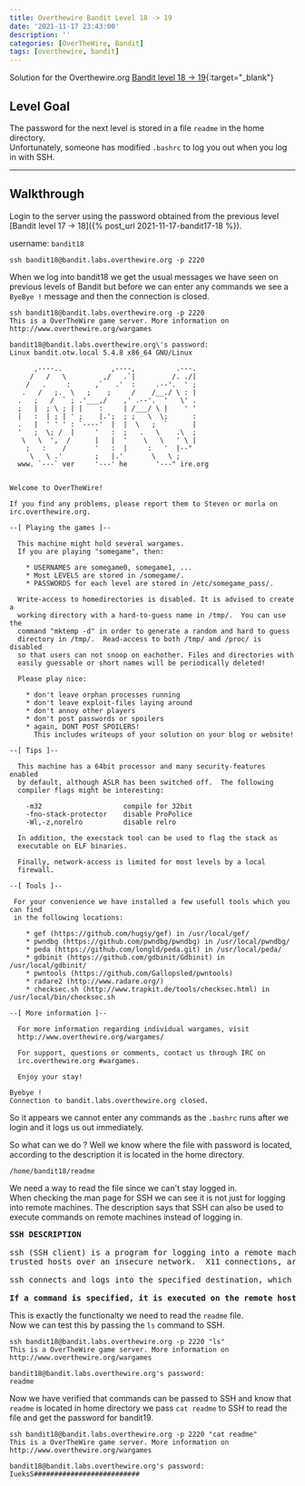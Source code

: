 ```yaml
---
title: Overthewire Bandit Level 18 -> 19
date: '2021-11-17 23:43:00'
description: ''
categories: [OverTheWire, Bandit]
tags: [overthewire, bandit]
---
```


Solution for the Overthewire.org [Bandit level 18 -> 19](https://overthewire.org/wargames/bandit/bandit19.html){:target="\_blank"}

## Level Goal

The password for the next level is stored in a file `readme` in the home directory.  
Unfortunately, someone has modified `.bashrc` to log you out when you log in with SSH.  


---

## Walkthrough

Login to the server using the password obtained from the previous level [Bandit level 17 -> 18]({% post_url 2021-11-17-bandit17-18 %}). 

username: `bandit18` 

```ssh
ssh bandit18@bandit.labs.overthewire.org -p 2220
```

When we log into bandit18 we get the usual messages we have seen on previous levels of Bandit but before we can enter any commands we see a `ByeBye !` message and then the connection is closed.

```console
ssh bandit18@bandit.labs.overthewire.org -p 2220
This is a OverTheWire game server. More information on http://www.overthewire.org/wargames

bandit18@bandit.labs.overthewire.org\'s password: 
Linux bandit.otw.local 5.4.8 x86_64 GNU/Linux 

      ,----..            ,----,          .---.
     /   /   \         ,/   .`|         /. ./|
    /   .     :      ,`   .'  :     .--'.  ' ;
   .   /   ;.  \   ;    ;     /    /__./ \ : |
  .   ;   /  ` ; .'___,/    ,' .--'.  '   \' .
  ;   |  ; \ ; | |    :     | /___/ \ |    ' '
  |   :  | ; | ' ;    |.';  ; ;   \  \;      :
  .   |  ' ' ' : `----'  |  |  \   ;  `      |
  '   ;  \; /  |     '   :  ;   .   \    .\  ;
   \   \  ',  /      |   |  '    \   \   ' \ |
    ;   :    /       '   :  |     :   '  |--"
     \   \ .'        ;   |.'       \   \ ;
  www. `---` ver     '---' he       '---" ire.org


Welcome to OverTheWire!

If you find any problems, please report them to Steven or morla on
irc.overthewire.org.

--[ Playing the games ]--

  This machine might hold several wargames.
  If you are playing "somegame", then:

    * USERNAMES are somegame0, somegame1, ...
    * Most LEVELS are stored in /somegame/.
    * PASSWORDS for each level are stored in /etc/somegame_pass/.

  Write-access to homedirectories is disabled. It is advised to create a
  working directory with a hard-to-guess name in /tmp/.  You can use the
  command "mktemp -d" in order to generate a random and hard to guess
  directory in /tmp/.  Read-access to both /tmp/ and /proc/ is disabled
  so that users can not snoop on eachother. Files and directories with
  easily guessable or short names will be periodically deleted!

  Please play nice:

    * don't leave orphan processes running
    * don't leave exploit-files laying around
    * don't annoy other players
    * don't post passwords or spoilers
    * again, DONT POST SPOILERS!
      This includes writeups of your solution on your blog or website!

--[ Tips ]--

  This machine has a 64bit processor and many security-features enabled
  by default, although ASLR has been switched off.  The following
  compiler flags might be interesting:

    -m32                    compile for 32bit
    -fno-stack-protector    disable ProPolice
    -Wl,-z,norelro          disable relro

  In addition, the execstack tool can be used to flag the stack as
  executable on ELF binaries.

  Finally, network-access is limited for most levels by a local
  firewall.

--[ Tools ]--

 For your convenience we have installed a few usefull tools which you can find
 in the following locations:

    * gef (https://github.com/hugsy/gef) in /usr/local/gef/
    * pwndbg (https://github.com/pwndbg/pwndbg) in /usr/local/pwndbg/
    * peda (https://github.com/longld/peda.git) in /usr/local/peda/
    * gdbinit (https://github.com/gdbinit/Gdbinit) in /usr/local/gdbinit/
    * pwntools (https://github.com/Gallopsled/pwntools)
    * radare2 (http://www.radare.org/)
    * checksec.sh (http://www.trapkit.de/tools/checksec.html) in /usr/local/bin/checksec.sh

--[ More information ]--

  For more information regarding individual wargames, visit
  http://www.overthewire.org/wargames/

  For support, questions or comments, contact us through IRC on
  irc.overthewire.org #wargames.

  Enjoy your stay!

Byebye !
Connection to bandit.labs.overthewire.org closed.
```

So it appears we cannot enter any commands as the `.bashrc` runs after we login and it logs us out immediately.  

So what can we do ? Well we know where the file with password is located, according to the description it is located in the home directory.

`/home/bandit18/readme`

We need a way to read the file since we can't stay logged in.  
When checking the man page for SSH we can see it is not just for logging into remote machines. The description says that SSH can also be used to execute commands on remote machines instead of logging in.

<pre>
<b>SSH DESCRIPTION</b>

ssh (SSH client) is a program for logging into a remote machine <b>and for executing commands on a remote machine.</b>  It is intended to provide secure encrypted communications between two un‐
trusted hosts over an insecure network.  X11 connections, arbitrary TCP ports and UNIX-domain sockets can also be forwarded over the secure channel.

ssh connects and logs into the specified destination, which may be specified as either [user@]hostname or a URI of the form ssh://[user@]hostname[:port].  The user must prove his/her identity to the remote machine using one of several methods (see below).

<b>If a command is specified, it is executed on the remote host instead of a login shell.</b>
</pre>

This is exactly the functionalty we need to read the `readme` file.  
Now we can test this by passing the `ls` command to SSH. 

```console
ssh bandit18@bandit.labs.overthewire.org -p 2220 "ls"             
This is a OverTheWire game server. More information on http://www.overthewire.org/wargames

bandit18@bandit.labs.overthewire.org's password: 
readme
```

Now we have verified that commands can be passed to SSH and know that `readme` is located in home directory we pass `cat readme` to SSH to read the file and get the password for bandit19.

```console
ssh bandit18@bandit.labs.overthewire.org -p 2220 "cat readme"
This is a OverTheWire game server. More information on http://www.overthewire.org/wargames

bandit18@bandit.labs.overthewire.org's password:
IueksS##########################
```
